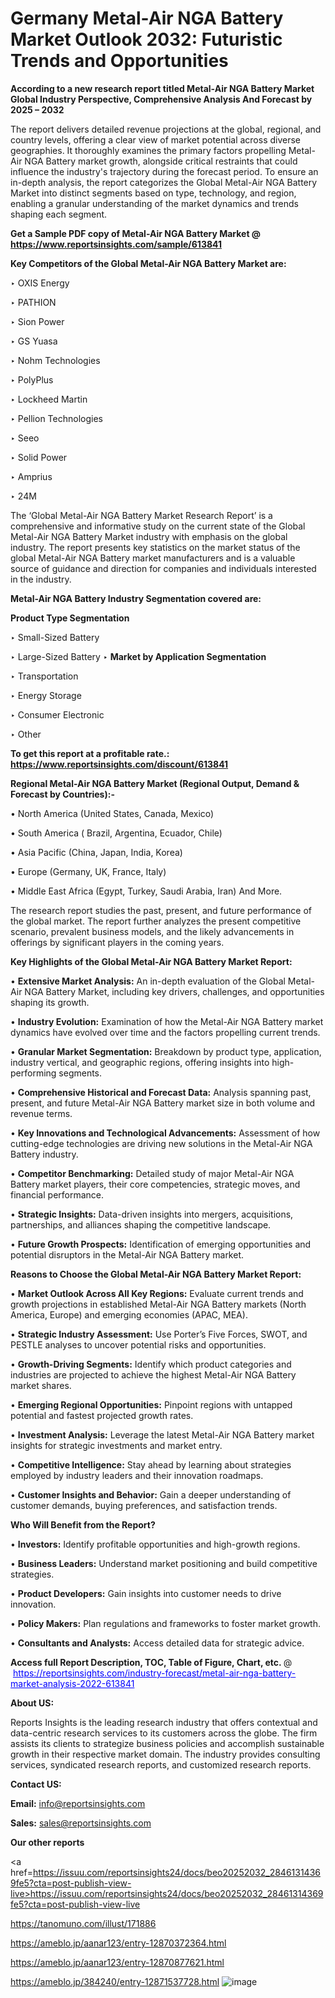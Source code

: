# Germany Metal-Air NGA Battery Market Outlook 2032: Futuristic Trends and Opportunities

<strong>According to a new research report titled Metal-Air NGA Battery Market Global Industry Perspective, Comprehensive Analysis And Forecast by 2025 – 2032</strong>

The report delivers detailed revenue projections at the global, regional, and country levels, offering a clear view of market potential across diverse geographies. It thoroughly examines the primary factors propelling Metal-Air NGA Battery market growth, alongside critical restraints that could influence the industry's trajectory during the forecast period. To ensure an in-depth analysis, the report categorizes the Global Metal-Air NGA Battery Market into distinct segments based on type, technology, and region, enabling a granular understanding of the market dynamics and trends shaping each segment.

<strong>Get a Sample PDF copy of Metal-Air NGA Battery Market </strong><strong>@<a href=https://www.reportsinsights.com/sample/613841 style=color:#0000ff;> https://www.reportsinsights.com/sample/613841</a></strong></font>

<strong>Key Competitors of the Global Metal-Air NGA Battery Market are:</strong>

‣ OXIS Energy

‣ PATHION

‣ Sion Power

‣ GS Yuasa

‣ Nohm Technologies

‣ PolyPlus

‣ Lockheed Martin

‣ Pellion Technologies

‣ Seeo

‣ Solid Power

‣ Amprius

‣ 24M

The ‘Global Metal-Air NGA Battery Market Research Report’ is a comprehensive and informative study on the current state of the Global Metal-Air NGA Battery Market industry with emphasis on the global industry. The report presents key statistics on the market status of the global Metal-Air NGA Battery market manufacturers and is a valuable source of guidance and direction for companies and individuals interested in the industry.

<strong>Metal-Air NGA Battery Industry Segmentation covered are:</strong>

<strong>Product Type Segmentation</strong>

‣ Small-Sized Battery

‣ Large-Sized Battery
‣ 
<strong>Market by Application Segmentation</strong>

‣ Transportation

‣ Energy Storage

‣ Consumer Electronic

‣ Other

<strong>To get this report at a profitable rate.: <a href=https://www.reportsinsights.com/discount/613841 style=color:#0000ff;>https://www.reportsinsights.com/discount/613841</a></strong></font>

<strong>Regional Metal-Air NGA Battery Market (Regional Output, Demand &amp; Forecast by Countries):-</strong>

• North America (United States, Canada, Mexico)

• South America ( Brazil, Argentina, Ecuador, Chile)

• Asia Pacific (China, Japan, India, Korea)

• Europe (Germany, UK, France, Italy)

• Middle East Africa (Egypt, Turkey, Saudi Arabia, Iran) And More.

The research report studies the past, present, and future performance of the global market. The report further analyzes the present competitive scenario, prevalent business models, and the likely advancements in offerings by significant players in the coming years.

<strong>Key Highlights of the Global Metal-Air NGA Battery Market Report:</strong>

• <strong>Extensive Market Analysis:</strong> An in-depth evaluation of the Global Metal-Air NGA Battery Market, including key drivers, challenges, and opportunities shaping its growth.

• <strong>Industry Evolution:</strong> Examination of how the Metal-Air NGA Battery market dynamics have evolved over time and the factors propelling current trends.

• <strong>Granular Market Segmentation:</strong> Breakdown by product type, application, industry vertical, and geographic regions, offering insights into high-performing segments.

• <strong>Comprehensive Historical and Forecast Data:</strong> Analysis spanning past, present, and future Metal-Air NGA Battery market size in both volume and revenue terms.

• <strong>Key Innovations and Technological Advancements:</strong> Assessment of how cutting-edge technologies are driving new solutions in the Metal-Air NGA Battery industry.

• <strong>Competitor Benchmarking:</strong> Detailed study of major Metal-Air NGA Battery market players, their core competencies, strategic moves, and financial performance.

• <strong>Strategic Insights:</strong> Data-driven insights into mergers, acquisitions, partnerships, and alliances shaping the competitive landscape.

• <strong>Future Growth Prospects:</strong> Identification of emerging opportunities and potential disruptors in the Metal-Air NGA Battery market.

<strong>Reasons to Choose the Global Metal-Air NGA Battery Market Report:</strong>

• <strong>Market Outlook Across All Key Regions:</strong> Evaluate current trends and growth projections in established Metal-Air NGA Battery markets (North America, Europe) and emerging economies (APAC, MEA).

• <strong>Strategic Industry Assessment:</strong> Use Porter’s Five Forces, SWOT, and PESTLE analyses to uncover potential risks and opportunities.

• <strong>Growth-Driving Segments:</strong> Identify which product categories and industries are projected to achieve the highest Metal-Air NGA Battery market shares.

• <strong>Emerging Regional Opportunities:</strong> Pinpoint regions with untapped potential and fastest projected growth rates.

• <strong>Investment Analysis:</strong> Leverage the latest Metal-Air NGA Battery market insights for strategic investments and market entry.

• <strong>Competitive Intelligence:</strong> Stay ahead by learning about strategies employed by industry leaders and their innovation roadmaps.

• <strong>Customer Insights and Behavior:</strong> Gain a deeper understanding of customer demands, buying preferences, and satisfaction trends.

<strong>Who Will Benefit from the Report?</strong>

• <strong>Investors:</strong> Identify profitable opportunities and high-growth regions.

• <strong>Business Leaders:</strong> Understand market positioning and build competitive strategies.

• <strong>Product Developers:</strong> Gain insights into customer needs to drive innovation.

• <strong>Policy Makers:</strong> Plan regulations and frameworks to foster market growth.

• <strong>Consultants and Analysts:</strong> Access detailed data for strategic advice.
</ul>
<strong>Access full Report Description, TOC, Table of Figure, Chart, etc. </strong>@  <a href=https://reportsinsights.com/industry-forecast/metal-air-nga-battery-market-analysis-2022-613841 style=color:#0000ff;>https://reportsinsights.com/industry-forecast/metal-air-nga-battery-market-analysis-2022-613841</a></font>

<strong><strong>About US</strong>:</strong>

Reports Insights is the leading research industry that offers contextual and data-centric research services to its customers across the globe. The firm assists its clients to strategize business policies and accomplish sustainable growth in their respective market domain. The industry provides consulting services, syndicated research reports, and customized research reports.

<strong>Contact US:</strong>

<p class=""""><b>Email:</b> <a href=mailto:info@reportsinsights.com>info@reportsinsights.com</a></p>
<p class=""""><b>Sales:</b> <a href=mailto:sales@reportsinsights.com>sales@reportsinsights.com</a></p>

<strong>Our other reports</strong>

<a href=https://issuu.com/reportsinsights24/docs/beo20252032_28461314369fe5?cta=post-publish-view-live>https://issuu.com/reportsinsights24/docs/beo20252032_28461314369fe5?cta=post-publish-view-live</a>

<a href=https://tanomuno.com/illust/171886>https://tanomuno.com/illust/171886</a>

<a href=https://ameblo.jp/aanar123/entry-12870372364.html>https://ameblo.jp/aanar123/entry-12870372364.html</a>

<a href=https://ameblo.jp/aanar123/entry-12870877621.html>https://ameblo.jp/aanar123/entry-12870877621.html</a>

<a href=https://ameblo.jp/384240/entry-12871537728.html>https://ameblo.jp/384240/entry-12871537728.html</a>
![image](https://github.com/user-attachments/assets/4b723081-f4f0-41c9-8640-39319006591f)
